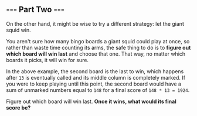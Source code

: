 ## --- Part Two ---

On the other hand, it might be wise to try a different strategy: let the giant squid win.

You aren't sure how many bingo boards a giant squid could play at once, so rather than waste time counting its arms, the safe thing to do is to **figure out which board will win last** and choose that one. That way, no matter which boards it picks, it will win for sure.

In the above example, the second board is the last to win, which happens after ``13`` is eventually called and its middle column is completely marked. If you were to keep playing until this point, the second board would have a sum of unmarked numbers equal to ``148`` for a final score of ``148 * 13 = 1924``.

Figure out which board will win last. **Once it wins, what would its final score be?**

